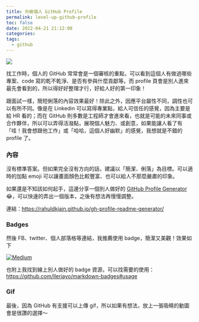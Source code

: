 ```yaml
---
title: 升級個人 GitHub Profile
permalink: level-up-github-profile
toc: false
date: 2022-04-21 21:12:08
categories:
tags:
  - github
---
```


[![](my_profile.png)](http://github.com/n795113)

找工作時，個人的 GitHub 常常會是一個審核的重點，可以看到這個人有做過哪些專案、code 寫的乾不乾淨、是否有參與什麼貢獻等。而 profile 頁會是別人進來最先會看到的，所以得好好整理才行，好給人好的第一印象！

跟面試一樣，簡短俐落的內容效果最好！除此之外，因應平台屬性不同，調性也可以有所不同。像是在 Linkedin 可以寫得專業點，給人可信任的感覺，因為主要是給 HR 看的；而在 GitHub 則多數是工程師才會進來看，也就是可能的未來同事或合作夥伴，所以可以弄得活潑點，展現個人魅力、或創意，如果能讓人看了有「哇！我會想跟他工作」或「哈哈，這個人好幽默」的感覺，我想就是不錯的 profile 了。

### 內容

沒有標準答案。但如果完全沒有方向的話，建議以「簡潔、俐落」為目標。可以適時的加點 emoji 可以讓畫面顏色比較豐富、也可以給人不那麼嚴肅的印象。

如果還是不知該如何起手，這邊分享一個別人做好的 [GitHub Profile Generator](https://rahuldkjain.github.io/gh-profile-readme-generator/) 😂，可以快速的弄出一個版本，之後有想法再慢慢調整。

連結：https://rahuldkjain.github.io/gh-profile-readme-generator/

### Badges

然後 FB、twitter、個人部落格等連結，我推薦使用 badge，簡潔又美觀！效果如下

[![Medium](https://img.shields.io/badge/Medium-12100E?style=for-the-badge&logo=medium&logoColor=white)](https://medium.com/@lightfish-uhuhu)

也附上我找到線上別人做好的 badge 資源，可以找需要的使用：
https://github.com/Ileriayo/markdown-badges#usage

### Gif

最後，因為 GitHub 有支援可以上傳 gif，所以如果有想法，放上一張吸睛的動圖會是很讚的選擇～